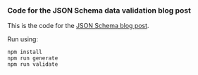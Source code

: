 ### Code for the JSON Schema data validation blog post

This is the code for the [JSON Schema blog post](https://blog.shapeq.io/how-to-validate-json-using-schema.html).

Run using:
```
npm install
npm run generate
npm run validate
```
